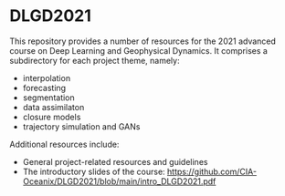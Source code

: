 # DLGD2021

This repository provides a number of resources for the 2021 advanced course on Deep Learning and Geophysical Dynamics.
It comprises a subdirectory for each project theme, namely:
- interpolation
- forecasting
- segmentation 
- data assimilaton
- closure models
- trajectory simulation and GANs

Additional resources include:
- General project-related resources and guidelines
- The introductory slides of the course: https://github.com/CIA-Oceanix/DLGD2021/blob/main/intro_DLGD2021.pdf

